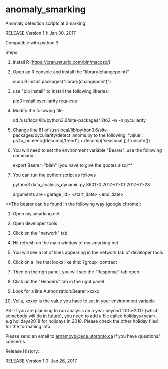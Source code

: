 # anomaly_smarking
Anomaly detection scripts at Smarking

RELEASE Version 1.1: Jan 30, 2017

Compatible with python 3

Steps:

   1. install R (https://cran.rstudio.com/bin/macosx/)
   
   2. Open an R console and install the "library(changepoint)"
        
        sudo R
        install.packages("library(changepoint)")
   
   3. use "pip install" to install the following libaries:
        
        pip3 install pyculiarity requests
   4. Modify the following file:
        
        cd /usr/local/lib/python3.6/site-packages/
        2to3 -w -n pyculiarity
        
   5. Change line 81 of /usr/local/lib/python3.6/site-packages/pyculiarity/detect_anoms.py to the following:
        'value': ps.to_numeric((decomp['trend'] + decomp['seasonal']).truncate())

   6. You will need to set the environment variable "Bearer". use the following command:

        export Bearer="blah" (you have to give the quotes also)**
     
   7. You can run the python script as follows
        
        python3 data_analysis_dynamic.py 860170 2017-01-01 2017-01-28
    
      arguments are <garage_id> <start_date> <end_date>

**The bearer can be found in the following way (google chrome):

1.  Open my.smarking.net
2.  Open developer tools
3.  Click on the "network" tab
4.  Hit refresh on the main window of my.smarking.net
5.  You will see a lot of lines appearing in the network tab of 
    developer tools
6.  Click on a line that looks like this:
    ?group=contract
7.  Then on the righ panel, you will see the "Response" tab open
8.  Click on the "Headers" tab in the right panel
9.  Look for a line
    Authorization:Bearer xxxxx
    
10. Voila, xxxxx is the value you have to set in your environment variable




PS- if you are planning to run analysis on a year beyond 2015-2017 (which somebody will do in future), you need to add a file called holidays\<year\>. e.g holidays2018 for holidays in 2018.  Please check the other holiday filed for the formatiing info.  

Please send an email to arnamoyb@ece.utoronto.ca if you have questions/ concerns.

Release History:

RELEASE Version 1.0: Jan 26, 2017
    
